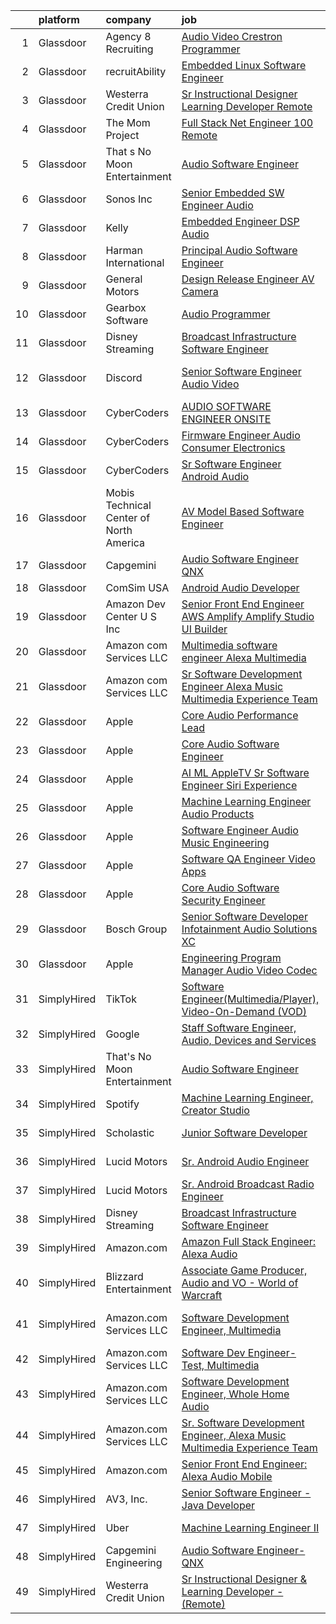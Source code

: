 

|    | platform    | company                                 | job                                                                                                                                                                                                                                                                                                                                                                                                                                                                                                                                                                                                                                                                                                                                                                                                                                                                                                                                                                                                                                                                                                                                                                                                                                                                                                                                                                                                                                                                                                                                                                                                | update_time   | location                  |
|---:|:------------|:----------------------------------------|:---------------------------------------------------------------------------------------------------------------------------------------------------------------------------------------------------------------------------------------------------------------------------------------------------------------------------------------------------------------------------------------------------------------------------------------------------------------------------------------------------------------------------------------------------------------------------------------------------------------------------------------------------------------------------------------------------------------------------------------------------------------------------------------------------------------------------------------------------------------------------------------------------------------------------------------------------------------------------------------------------------------------------------------------------------------------------------------------------------------------------------------------------------------------------------------------------------------------------------------------------------------------------------------------------------------------------------------------------------------------------------------------------------------------------------------------------------------------------------------------------------------------------------------------------------------------------------------------------|:--------------|:--------------------------|
|  1 | Glassdoor   | Agency 8 Recruiting                     | [Audio Video Crestron Programmer](https://www.glassdoor.com/partner/jobListing.htm?pos=106&ao=1110586&s=58&guid=00000181518586839d41744729169c88&src=GD_JOB_AD&t=SR&vt=w&ea=1&cs=1_fcbab0fb&cb=1654930114521&jobListingId=1007921228941&cpc=F17331D9BECC482A&jrtk=3-0-1g58ob1ln3c4k001-1g58ob1m436hh000-a681b235fdf933ba--6NYlbfkN0Azr0VUutVr2IWr6iCETK277WpP9hKvhOynQhygsnzPgSmsoLBjPBVS1gjiZIukOwlyy8oB__nf0W_JGv4couAlYIaKBsOTiHX4D4v5eR3gQZdA-MXX5MnMhb1YdDcTd9phv81hjS8CSZpDpY1xMuFedJLiFqALI_RbJvll7NOyIVNtCjv3ifetthQZ3h7aOmk0r0fM0aQGG1FOunK8ODO3bHOUtHBbBieEEfgyQQQjC3M94bznY5prVhOLuBt3SKa4mUzPfe2gXCik1z3xVVO-DJD9nbsHLIDqlQndTW2XGOG_toOMbn21rv5UvSu0Ygt_yL1LesNT9H291SVkXUA7szDSUZyRv-L8-ydPlyDTo7oopoKqY4DHPmiJ1MPr1DRBsaC9Ft4Bgf0pKaMF6IBDb-gxFeEUZSIhlESIhxKfch_x6W84ckdnOz--ItoXMSOD5u0EJoVrv3OtYR8be3siaXsUnSkZJM0VuFy2WA2krh-x5vWYi5Uk1iBpCQ-TXB_Nfp9kKl4crwC59kJdjAqs)                                                                                                                                                                                                                                                                                                                                                                                                                                                                                                                                                                                                                                                                                                         | 4d            | Houston, TX               |
|  2 | Glassdoor   | recruitAbility                          | [Embedded Linux Software Engineer](https://www.glassdoor.com/partner/jobListing.htm?pos=109&ao=1110586&s=58&guid=00000181518586839d41744729169c88&src=GD_JOB_AD&t=SR&vt=w&ea=1&cs=1_5b4065b2&cb=1654930114521&jobListingId=1007932521142&cpc=75B6770C194DCF89&jrtk=3-0-1g58ob1ln3c4k001-1g58ob1m436hh000-9f33537f384557c2--6NYlbfkN0CGG9KWCDlpnNsyBDyIiP_Q0811kl3MMa1wmNp0I1WtkTaTZU1gJWaiKEGe9oYuZ3CCrpgVt9GOR3V3aKM4NWyZIlCmPD7UFoP2q7UVH8UZMhPsiBH7zDCK_xTo_Tn06-bdYRVpbUxl2NHwMxGnFT24drfKMzK3DTtzaowKY38epSCsFZJlEHI_ww2dGAJqJ7Br6Zy9BxzJgxN-5LkoIhu_UFWE7S4PtnCZGGwLM0DZJvXXpjS0GONdSegkz5DGYDSp5EvcPqayg-AQM-ZPEeNOkmG1TPQKiLM6RgWiijKGqREZSMZC9M5cFb_ZXjGYkc_YP9gRfJMNxer4eAD3QPf3KiZs6pvSWe0IYBhWwhvuVHa-JJox5RuKBHnok2ESdVl0-a0Z8LnjtWWvbfopkfcto4GZaJlkq7Sece_HDvWv5AZYkytAwuXD9Kr8ysa71sfguNhiMB7ZsE5kgcsvUzHQLu88mQ5RMwMIGHZO2IeqwEpnrxoxuUurClRXNlwhBW2WeWSPfTvAYtKHpAwc2pEe)                                                                                                                                                                                                                                                                                                                                                                                                                                                                                                                                                                                                                                                                                                        | 24h           | Anaheim, CA               |
|  3 | Glassdoor   | Westerra Credit Union                   | [Sr Instructional Designer   Learning Developer    Remote ](https://www.glassdoor.com/partner/jobListing.htm?pos=124&ao=1136043&s=58&guid=00000181518586839d41744729169c88&src=GD_JOB_AD&t=SR&vt=w&ea=1&cs=1_3d4809b9&cb=1654930114524&jobListingId=1007924870977&jrtk=3-0-1g58ob1ln3c4k001-1g58ob1m436hh000-cf1000d9824a0b22-)                                                                                                                                                                                                                                                                                                                                                                                                                                                                                                                                                                                                                                                                                                                                                                                                                                                                                                                                                                                                                                                                                                                                                                                                                                                                    | 3d            | Denver, CO                |
|  4 | Glassdoor   | The Mom Project                         | [Full Stack  Net Engineer  100  Remote ](https://www.glassdoor.com/partner/jobListing.htm?pos=105&ao=1110586&s=58&guid=00000181518586839d41744729169c88&src=GD_JOB_AD&t=SR&vt=w&cs=1_3c58f420&cb=1654930114520&jobListingId=1007924076210&cpc=82B3195DA92CAF92&jrtk=3-0-1g58ob1ln3c4k001-1g58ob1m436hh000-1660b37ca8906a12--6NYlbfkN0BDp_epf89aHDQhKpPegNJQ_ldQpEFZQsM9OcONMGxWx6pU56EKHF58QjVdAUvn2gWzb7WT_VdhIpU3vCKX2nbQZJri0kngOaZN6kEHFbzAtsrmlV5_RqyXcgozPVoY3aVh1Vt_ve_zcEpwOhO4PbMOICXNkXMuIAfPDMY24C2FZVqaTn2pf8pZ533zkhsNRrwbtjPSh5ol2184q-qLpAWWKCI4mnhmu4iqqI2s0qieQOcju06lWKYoXT2gn_Zv6fK1CMP8UhDkOYBmSRcPkm-BtaUVOSZHE_zn636NBo8yOtsLm9Upc-6T-WmC9km4wdzfgZCQL9gjjBekCBLsKczbjHfF5y8HcGFA5GWex-IdHBHT1Ts6cKchBl3IiN-LwgTeGfwXUCqmhcKH-FJlbEOtCwMnj40-mbndbaGFUyKGcDsof0kxHolSe69jiu8tUzn5fW6_oJQhHG64WEnqcxWcKHEFt92tmdr0p0HYknpJukiQr7FGH8v1aLqasHHI32i8Zm0CmCebpVCYo2FCEkXFuLxHXg5ZJ7QzFwr1j96jUEAHNfBv441ABS5a-QmO0g4PQB8TDtSu4Q%3D%3D)                                                                                                                                                                                                                                                                                                                                                                                                                                                                                                                                                                                                                                           | 3d            | Remote                    |
|  5 | Glassdoor   | That s No Moon Entertainment            | [Audio Software Engineer](https://www.glassdoor.com/partner/jobListing.htm?pos=113&ao=1136043&s=58&guid=00000181518586839d41744729169c88&src=GD_JOB_AD&t=SR&vt=w&ea=1&cs=1_c585efba&cb=1654930114521&jobListingId=1007924132531&jrtk=3-0-1g58ob1ln3c4k001-1g58ob1m436hh000-5e5b06788edeaf21-)                                                                                                                                                                                                                                                                                                                                                                                                                                                                                                                                                                                                                                                                                                                                                                                                                                                                                                                                                                                                                                                                                                                                                                                                                                                                                                      | 3d            | Los Angeles, CA           |
|  6 | Glassdoor   | Sonos  Inc                              | [Senior Embedded SW Engineer   Audio](https://www.glassdoor.com/partner/jobListing.htm?pos=123&ao=1136043&s=58&guid=00000181518586839d41744729169c88&src=GD_JOB_AD&t=SR&vt=w&cs=1_305b4b40&cb=1654930114523&jobListingId=1007910425784&jrtk=3-0-1g58ob1ln3c4k001-1g58ob1m436hh000-8b6a871da330d9e3-)                                                                                                                                                                                                                                                                                                                                                                                                                                                                                                                                                                                                                                                                                                                                                                                                                                                                                                                                                                                                                                                                                                                                                                                                                                                                                               | 9d            | Boston, MA                |
|  7 | Glassdoor   | Kelly                                   | [Embedded Engineer   DSP  Audio](https://www.glassdoor.com/partner/jobListing.htm?pos=102&ao=1110586&s=58&guid=00000181518586839d41744729169c88&src=GD_JOB_AD&t=SR&vt=w&cs=1_b564f4b5&cb=1654930114520&jobListingId=1007930091929&cpc=BA15C3E50D27FFE8&jrtk=3-0-1g58ob1ln3c4k001-1g58ob1m436hh000-a2eaf00e4dc2956f--6NYlbfkN0D6qFSVCaa8tXn-rJ3OcXif2lPyFmwsE2iZBGE4YLg1gz3DzxANTQL2R188vJaRnacOe5a5rCPq10d96sUD7PYzWLP0exOLm_T60D6DslbY69eM0EZ5H8zy_hOxgSMb4_F-pgPdb4zi3GStCcev8678-FLEu8Cwe7YEfJJbNLc7NxRgFg_xxGQv8ZLpDST-GvXxOg9ki_W1rtG1PreguoEH-FL6Jr89OkykrLHZl0509HAskk0uJSrjz-L8bP8ODUKtt7jLOyK7y9g91cRGKwW-hjFHhA3By0gQH74DfnmGkodb4yLWdgDjM49YzKuDTogy-Jckfo8UA_Pury6gVxS9RF804EekAHWPz34vctptQd7aCUvBsAwafYsJqyYIzgFnbd2N0VGVUYP47jWlK7unLF-0FLU-HbH1wbbt0sGtIBBLOV7MJvmoH01-14S7W4GBkoj403nBmo97PAPzfKrqU1fLXP4fKg0qIHqqLXFdN8qjiM8Ja2e3peH3oIFHLA2uZ_MvMMqTrSt7-Ju46eW_otbfydgh4hvXUGfVaNzuFdY9CMhkzQdUQZLP1hSh4BBqqMVJUKVPRQwRUUC7M45JStqiAM19L7L8Z57YQgirAKdSv6Q2qcJFBz2YmyH54HAyysymONazK0W7oF9xd1-DAF3F7Bvnh9r4XiBkq1hQAXAc3ALVUM8hoPmbpUJIFh-OLe4a5uqJfgq7vg60BFLWNR4O9O3laLEo6k9aJcJ6D7LPuZOZX_AZe2uH0f4cW9cppeIyUnyrGYi_hDJ2T4NwmsomRe0XZMar2AcCDBWSjQfoxXfxzBIiiPqa_2-Ri8XfkpR5nRKgHKOu8PytE68otTlbVeIDWsuwFLXm8Kg7ONUQs4v_VuEmSmx00PWkzlZkDRyCHMpv9pDEo5oipgh0lbcHGNa2CuT5O2Zr0lU5ud-5ar2JCCSzqm5uO4-Ie2g3XL79tP_3jf6AQ6mQqEno0POVtwBl_CHwpfaIEz4JCyptAbg5dK7pkg4DhQrS7o8h42GrEvNwJknty8s6b0dvVhwVQPEWCDSsuvCveerNd_j8xPE_MEF5UGjLoo-1d0o_sGYA16muFMu0BfxzGkAc0ROg4Me2l4no7HtP4XIMhqXygJ9RbFSqQ8ZCwmQTDmFPODgpKFu6yjff3djS303uXVwBzqdaBtm1GrcuVuOrPpFkIXs2v-sxTiIflzEMNeI%3D) | 1d            | Tempe, AZ                 |
|  8 | Glassdoor   | Harman International                    | [Principal Audio Software Engineer](https://www.glassdoor.com/partner/jobListing.htm?pos=128&ao=1136043&s=58&guid=00000181518586839d41744729169c88&src=GD_JOB_AD&t=SR&vt=w&cs=1_e8199b19&cb=1654930114524&jobListingId=1007921567057&jrtk=3-0-1g58ob1ln3c4k001-1g58ob1m436hh000-3cbf1b99a149f24e-)                                                                                                                                                                                                                                                                                                                                                                                                                                                                                                                                                                                                                                                                                                                                                                                                                                                                                                                                                                                                                                                                                                                                                                                                                                                                                                 | 4d            | Northridge, CA            |
|  9 | Glassdoor   | General Motors                          | [Design Release Engineer   AV Camera](https://www.glassdoor.com/partner/jobListing.htm?pos=129&ao=1136043&s=58&guid=00000181518586839d41744729169c88&src=GD_JOB_AD&t=SR&vt=w&cs=1_a1c10c31&cb=1654930114524&jobListingId=1007917643618&jrtk=3-0-1g58ob1ln3c4k001-1g58ob1m436hh000-4f29e8e7af0ed482-)                                                                                                                                                                                                                                                                                                                                                                                                                                                                                                                                                                                                                                                                                                                                                                                                                                                                                                                                                                                                                                                                                                                                                                                                                                                                                               | 6d            | Warren, MI                |
| 10 | Glassdoor   | Gearbox Software                        | [Audio Programmer](https://www.glassdoor.com/partner/jobListing.htm?pos=117&ao=1136043&s=58&guid=00000181518586839d41744729169c88&src=GD_JOB_AD&t=SR&vt=w&ea=1&cs=1_ef445a36&cb=1654930114522&jobListingId=1007917237068&jrtk=3-0-1g58ob1ln3c4k001-1g58ob1m436hh000-ec90cdae87d77b92-)                                                                                                                                                                                                                                                                                                                                                                                                                                                                                                                                                                                                                                                                                                                                                                                                                                                                                                                                                                                                                                                                                                                                                                                                                                                                                                             | 7d            | Frisco, TX                |
| 11 | Glassdoor   | Disney Streaming                        | [Broadcast Infrastructure Software Engineer](https://www.glassdoor.com/partner/jobListing.htm?pos=101&ao=1110586&s=58&guid=00000181518586839d41744729169c88&src=GD_JOB_AD&t=SR&vt=w&cs=1_1d9177a1&cb=1654930114519&jobListingId=1007919231319&cpc=F793441F64F6F721&jrtk=3-0-1g58ob1ln3c4k001-1g58ob1m436hh000-702d6ead46166905--6NYlbfkN0DAFTyt7pbDCC2JPO79CSdi1dIb81yjczP5qsKcZIxgiYm3-7g-689UM0rgypL64cq-D3h0ZgjIJWeVa7RIec9SlwKHK90-2wNUXU1ofQJXsMjNp-0-jv65-FnuZvkjJrvxMeiOkFMLc03JnxZcLpMIoHuryQwUVPcYoc9mbY2SXDlJaLeBy75mXq2x3VrCC6QGx0MI7EB6DILozXv6jxqfcNuD-ZDGfInoKqqmzJbqHn7mKVgmgCrC40j040vlEZi1QLzFTC0fSK5qLcFm4Dcdsl5kMykiEk8x53wvZUgOk4cYXWMzKzmAeEHyrgbiQLzFShWwU5UJmwwQfQLg77YEhkEybxXKLwPO2uXeKVt18Hpy5vpA5HzpyPkKsCdDzXei9vGeKpB1LfbLfI8iRfWXJQm3xNPYMrQWBrQ3ZLUsRrpyOuRk4z4f5pwEwCnXXFU%3D)                                                                                                                                                                                                                                                                                                                                                                                                                                                                                                                                                                                                                                                                                                                                                                                     | 5d            | Chestnut Ridge, NY        |
| 12 | Glassdoor   | Discord                                 | [Senior Software Engineer   Audio Video](https://www.glassdoor.com/partner/jobListing.htm?pos=126&ao=1136043&s=58&guid=00000181518586839d41744729169c88&src=GD_JOB_AD&t=SR&vt=w&cs=1_45c4f416&cb=1654930114524&jobListingId=1007916303433&jrtk=3-0-1g58ob1ln3c4k001-1g58ob1m436hh000-d7e31c666e13a6a3-)                                                                                                                                                                                                                                                                                                                                                                                                                                                                                                                                                                                                                                                                                                                                                                                                                                                                                                                                                                                                                                                                                                                                                                                                                                                                                            | 7d            | San Francisco, CA         |
| 13 | Glassdoor   | CyberCoders                             | [AUDIO SOFTWARE ENGINEER   ONSITE](https://www.glassdoor.com/partner/jobListing.htm?pos=110&ao=1110586&s=58&guid=00000181518586839d41744729169c88&src=GD_JOB_AD&t=SR&vt=w&ea=1&cs=1_cb59f5d7&cb=1654930114521&jobListingId=1007930101412&cpc=FB7E4A1762AE5BEC&jrtk=3-0-1g58ob1ln3c4k001-1g58ob1m436hh000-652dca5b53062914--6NYlbfkN0CpFJQzrgRR8WqXWK1qKKEqALWJw739KlKqr2H-MSI4eoBlI4EFrmor2FYZMP3muM2-GSw9e_6HlP7NYVFzi_UdzYTFibqiCYLz4Swax4YCbzAPIuEg1SwzWdFH5YoWfSYu1v7M7EgdOCsz_6ZMYmLh_aSIJaSmQ1eZlhd2P5_s3kfXOARq_OI0Pe5ufgIf7Lg5Ypmp5bFPa7zh9yP1d2YC65K94YVSraS5nQe_VU-enbx_urHsrZoa6rSEpKHyBvo6yMhLpMDzVkHQ7aEi1k55B0YWCOO2eSWlT1h8ZzuLUTjpnxqp1H7IpN72ZaqpU92IsvePgLY9h4mMdn8nRxVkwclWXy1nacJS6YiMZc8kXbLC9PECv3Yqr0v9mlJZnW_BtwhADGyWvbVx8PGIA-f2JKbCtJeDAnPvH2-sotQZlmgg5JfCb9QoY4-Ha0LZVJi0QBEiSYtw7ej3V-j4cv3hlKX_q1H7XRuyjJPDRrwmq9dJ_uKh1ZcNqXJjVU3zeL4jnjv3aKRVVVjeqQmS_DAhWmRI6yjeK1MIpK28LWU4g1ewSwoSQtZ2K75kLb91VrckBy-wtTc9uIIOOWIY949C_ECuP_aknJlGK8zmqUxLxpTZNy3Rep8as0iR9AadsHUaSeG53Xa3qH_sHr9xWGB2MsVyDeMRjAz9NCvn22qUQqxA0_MAxBu_hnQG1F63g89IswfySz2iEFngO-jqz8ah4m2rqfJKjKLzY4dKWkBC0CfgdRWyBCSO-h_9gsXxCv_BoCh6e7FS7_DqpSsh10xoFhq7rJqqivVRIwph32nkNNbpweM4eAnIJ1Mcbq41brjoIqZQEEoy-ryiz0G0W0b3QYTP_bXaTW9mMBqA-9X4oObwoZdL4VOw8NMIwPE6-4g43JQ_x7IZBMlTgkfp511Y_GT65Kacz4IeD_Y0MbOp9peoZAO5fl-hXt5s9SYhX_CdLNW8ns-325WC_iKkNlrtxAw3JPk3HVgu9dA3KAdJtQ%3D%3D)                                                                                                                                                                                                            | 1d            | San Jose, CA              |
| 14 | Glassdoor   | CyberCoders                             | [Firmware Engineer  Audio   Consumer Electronics ](https://www.glassdoor.com/partner/jobListing.htm?pos=111&ao=1110586&s=58&guid=00000181518586839d41744729169c88&src=GD_JOB_AD&t=SR&vt=w&ea=1&cs=1_ed58a5ab&cb=1654930114521&jobListingId=1007924033973&cpc=FAE5E775D180B2FB&jrtk=3-0-1g58ob1ln3c4k001-1g58ob1m436hh000-25967815f414b656--6NYlbfkN0CpFJQzrgRR8WqXWK1qKKEqALWJw739KlKqr2H-MSI4eoBlI4EFrmor2FYZMP3muM1cYvA9Aw0oglmt6DuCGuPyp62DMpbeEjHwd-HqPYS6i5BgqfDjaiEwu4t5PX-pifU1X02VNBzXckhGGrvdwzbYMul5igeli5hr1z7qrCp-vWN9IhoTCteErhUIomlTu90ROMIFYKPY0nTNCtOTVhW0WdFvYz1oKr7xVbJm6jTg7tmF8NOmZafR3Kc1cCjtZJB5QdzzEBo4FRwqY5zt_ATix_7kFLCCrBlhGPHMLERviUtrYbvSL2znKTP6h3a6tMhXoNOzLXYUyKyUjfEmaLGPyRxi6ixz_oTCrD30dqMGiwgNMmZygrWOKiJwEKU0GR-8dVBpTC_TsGqf2FICvK42x2jWtI8--BhuX6eQ-gEML3Pg_sus-e0bzxCQe68Gf2riFINgm3S7W2aRbWm17wiLkWHrsFBgQU2TRTD4pq9XTb581EHJccDf-Liu79BkEC-0qijiqBn-S1h8A40TwF8dUeawnrTsx4phCJ4G7pRNFFFU4H_xu-TkNWFzeZwz8CrfgKJ54SO90AvpWJAueX1Rb5jZbsUrD97hTpFxKUxIbN_GkxHjuoezbJkmkx0oE8Eo2t4gFuEYY-N4P01H6lruLUpwezzaGkUftBZ5iAnUVVsgeq-zsKD-xWp_DbSAfYYDxxM9PuLsSdYEXxj6I9XTXtuEpEqa7dPSk5vyovYYMt0EJcsqb9e8mTC5pB3mR_9Qkk3QbK3zCDn-PyQuTaLzIwEMhpLesQdY0km8uXrTdJfePVDvFzcnvY-0k3dVVMvtrUyYa5srWXI1BGQ4Wi8BO28Cu3crmDl00Qq8L17hx1WEsNaOj8dwe13LAs_Wvxh682Cx_T-39z4nCmCqSART8BLWClIj-uFvPAxw3UYApmAMhNu_8LMO4OcyaaW3aWdkfXbhLz0bVVn540iWa609PD2adBDIBg6J-7rMMUUWCA%3D%3D)                                                                                                                                                                                            | 3d            | San Diego, CA             |
| 15 | Glassdoor   | CyberCoders                             | [Sr  Software Engineer   Android Audio](https://www.glassdoor.com/partner/jobListing.htm?pos=112&ao=1110586&s=58&guid=00000181518586839d41744729169c88&src=GD_JOB_AD&t=SR&vt=w&ea=1&cs=1_58e93111&cb=1654930114521&jobListingId=1007921373876&cpc=F41FEAB56D215062&jrtk=3-0-1g58ob1ln3c4k001-1g58ob1m436hh000-79082b205487cd3a--6NYlbfkN0CpFJQzrgRR8WqXWK1qKKEqALWJw739KlKqr2H-MSI4eoBlI4EFrmor2FYZMP3muM2VgUn4O0eHQcUfk3pfHIpl0HTrGbwiMVWDkRQvrTdfPl7UBE1ucUQOkP9dyQVXLJHnQs3GiwEZ0vqhgFxzOPEHAcVgLFbjSz2-Q-7fX1sLjSDj2hsr9gp2SYPl3DA-jRbIEBv_WLGEh8PAdwW59077AnlSbhN70taXar4snEFOhbf4-SxUnE-O9kUEq4MA2loU5_HkvJaJLJVmyqZq9dvHhmhUNo8TJDfiZVlNq10V1IQuCeO1mqecEoZEOdh65Powhmm5kq7JR3CkZss383Z4-chR3gjdNTFu5x7hrNweUIO_Q8xhhq7_Rhu0HQxESr441O5Yy8m6MikUvAWvsddZM9_KiBsmheLXjTfRDfk9DICqBq_y5_1I9EMdCf-EDi2qys8n2j2P2X5UW_eWyUm17BJSkYldsLROzOV3VgBnuTHzMNwv7qXIbGK9l2l9Ds39-3G-Q_16LN7KwUij6sEuygxNhRKwRHCzpX_mUwu0ls03BFHqbgmSu5X_Jg5rzFhO423ga5G0stGbQMSpkxfsqlo2oO_RnqUE54u-Li60LuNDe6P53vthvYH_voYussK4KxVWuUwCZp2Ma6OlHzLzyWBzgi2aiZ_KXeJYkf5pqd0ViL1ofwynzfSp6DGs6kKakkXY996u5CHxuEHWVaCKWe6mcqoVmZJHiAPqFfDi0pjxm5enJkhr4MH0lDPOyYgVCPj6P7rZAABeUyFkXAOsqHK53XmBSFvN7-7cit7iSK_ONVn506Pzxikv-03wx7XMfMvgIqJi5IOSPQUW3htkVm0batpzLiAtDn5YbdzK-6ihYdpu61zGySvqROj5EPvs7LcY5_tLG48yahNZtaLdu3BYlUua6OxjGhR8BboE3ryIEcAfhdOVkwwz8c0woP7cmexjKKD03rSBPRfOEkG85k57zrrloF4%3D)                                                                                                                                                                                                                     | 4d            | Encinitas, CA             |
| 16 | Glassdoor   | Mobis Technical Center of North America | [AV Model Based Software Engineer](https://www.glassdoor.com/partner/jobListing.htm?pos=120&ao=1136043&s=58&guid=00000181518586839d41744729169c88&src=GD_JOB_AD&t=SR&vt=w&cs=1_0f6fc46d&cb=1654930114522&jobListingId=1007917030181&jrtk=3-0-1g58ob1ln3c4k001-1g58ob1m436hh000-f3bdb80160f6c5df-)                                                                                                                                                                                                                                                                                                                                                                                                                                                                                                                                                                                                                                                                                                                                                                                                                                                                                                                                                                                                                                                                                                                                                                                                                                                                                                  | 7d            | Plymouth, MI              |
| 17 | Glassdoor   | Capgemini                               | [Audio Software Engineer  QNX ](https://www.glassdoor.com/partner/jobListing.htm?pos=122&ao=1136043&s=58&guid=00000181518586839d41744729169c88&src=GD_JOB_AD&t=SR&vt=w&cs=1_d31e5b22&cb=1654930114523&jobListingId=1007910249354&jrtk=3-0-1g58ob1ln3c4k001-1g58ob1m436hh000-5c1117a12605e229-)                                                                                                                                                                                                                                                                                                                                                                                                                                                                                                                                                                                                                                                                                                                                                                                                                                                                                                                                                                                                                                                                                                                                                                                                                                                                                                     | 9d            | Detroit, MI               |
| 18 | Glassdoor   | ComSim  USA                             | [Android Audio Developer](https://www.glassdoor.com/partner/jobListing.htm?pos=115&ao=1136043&s=58&guid=00000181518586839d41744729169c88&src=GD_JOB_AD&t=SR&vt=w&ea=1&cs=1_28787f4f&cb=1654930114522&jobListingId=1007928790921&jrtk=3-0-1g58ob1ln3c4k001-1g58ob1m436hh000-a1b0eaefc429f17b-)                                                                                                                                                                                                                                                                                                                                                                                                                                                                                                                                                                                                                                                                                                                                                                                                                                                                                                                                                                                                                                                                                                                                                                                                                                                                                                      | 1d            | Novi, MI                  |
| 19 | Glassdoor   | Amazon Dev Center U S   Inc             | [Senior Front End Engineer   AWS Amplify  Amplify Studio UI Builder](https://www.glassdoor.com/partner/jobListing.htm?pos=118&ao=1136043&s=58&guid=00000181518586839d41744729169c88&src=GD_JOB_AD&t=SR&vt=w&cs=1_e6bceb79&cb=1654930114522&jobListingId=1007916734066&jrtk=3-0-1g58ob1ln3c4k001-1g58ob1m436hh000-b30ef6ec1d97ab0d-)                                                                                                                                                                                                                                                                                                                                                                                                                                                                                                                                                                                                                                                                                                                                                                                                                                                                                                                                                                                                                                                                                                                                                                                                                                                                | 7d            | Remote                    |
| 20 | Glassdoor   | Amazon com Services LLC                 | [Multimedia software engineer  Alexa Multimedia](https://www.glassdoor.com/partner/jobListing.htm?pos=125&ao=1136043&s=58&guid=00000181518586839d41744729169c88&src=GD_JOB_AD&t=SR&vt=w&cs=1_6d3cff33&cb=1654930114524&jobListingId=1007922682776&jrtk=3-0-1g58ob1ln3c4k001-1g58ob1m436hh000-e6532c16441f1c9d-)                                                                                                                                                                                                                                                                                                                                                                                                                                                                                                                                                                                                                                                                                                                                                                                                                                                                                                                                                                                                                                                                                                                                                                                                                                                                                    | 3d            | Illinois                  |
| 21 | Glassdoor   | Amazon com Services LLC                 | [Sr  Software Development Engineer  Alexa Music Multimedia Experience Team](https://www.glassdoor.com/partner/jobListing.htm?pos=121&ao=1136043&s=58&guid=00000181518586839d41744729169c88&src=GD_JOB_AD&t=SR&vt=w&cs=1_9b7a1c33&cb=1654930114523&jobListingId=1007929764545&jrtk=3-0-1g58ob1ln3c4k001-1g58ob1m436hh000-dea1cfb729d0aacd-)                                                                                                                                                                                                                                                                                                                                                                                                                                                                                                                                                                                                                                                                                                                                                                                                                                                                                                                                                                                                                                                                                                                                                                                                                                                         | 1d            | Sunnyvale, CA             |
| 22 | Glassdoor   | Apple                                   | [Core Audio Performance Lead](https://www.glassdoor.com/partner/jobListing.htm?pos=127&ao=1136043&s=58&guid=00000181518586839d41744729169c88&src=GD_JOB_AD&t=SR&vt=w&cs=1_b34cd770&cb=1654930114524&jobListingId=1007917365775&jrtk=3-0-1g58ob1ln3c4k001-1g58ob1m436hh000-89b318464a2d8823-)                                                                                                                                                                                                                                                                                                                                                                                                                                                                                                                                                                                                                                                                                                                                                                                                                                                                                                                                                                                                                                                                                                                                                                                                                                                                                                       | 7d            | Cupertino, CA             |
| 23 | Glassdoor   | Apple                                   | [Core Audio Software Engineer](https://www.glassdoor.com/partner/jobListing.htm?pos=103&ao=1110586&s=58&guid=00000181518586839d41744729169c88&src=GD_JOB_AD&t=SR&vt=w&cs=1_cf45a971&cb=1654930114520&jobListingId=1007917015326&cpc=F41FEAB56D215062&jrtk=3-0-1g58ob1ln3c4k001-1g58ob1m436hh000-b6e28081dab4b80e--6NYlbfkN0BvKrLyj5gPmtZO9T8euul8TCxuuKNOtzRJOomxnwSEodTz2Bc-sPZlC5mDe-NOaJjo2lqg1vkfF7fNLrN_XFYeDqBuPsF6xKNHRfkbgw4jpl6aDrHW-r4LeYdRCyWzb_0rfDx_DOk-4kZLvZUBNtrYK4OXvAUvfqfyv10WXpWnqUI6HtHwTKvOoNRn4KlD6He1QAoSXcJlK5fRX9oY1V6RFU3X1gc_00hxRm01gO_FNNk-oxW-1jCcd-A740boIyBMmD9RQX64vuXjnO16HTXoFKoCRLlU4IVN8awJ4VZByDrVqlIaS7FiHqAiC3awoEuNmiv5PMXmFME2RYX0o131njt_ribQqKIVrQ1rFyoj4Shc5_zaVQ-aNdHr6K4kstJWHp3HJRZu6rOaoeBshOoFUxwSeUHsXsEDMtviYYSJgJLoUzClXUgmUg0zEkNhC45r2NoQDDu0zo-VcRy5C5IRD7Vi4KlIvWspnu5HzQdDOynrue7LsN5XjgeklLOdumx7mpHAqeNi13V6-IfG7DKtDDBr6qv2bXdoQdqIXe9Q7l8OFfX93VUmse6YQuCcp54p9qq4HK1MzVyinBTdciaw8nfJMGCK_uVcbUYfWfbjZYbvsyrDfM_UScZ8pru3gyoV-Ol7bYf7bEy_d6ZI9alOzeXOM1mO7bz7hqaPTavZQIStf8gPAPFgCJAUoLL7gJwkvxLovlWAeMYAWkFJRcGCCV91h10Y9_UTuRzTvWX_YGNAo-X_3Iny975EtSGMtl9m8UVZyorqgLz0lLO1LBdaCdC2EfehDkx3n6Lj2KSNf4KnIQYic7egbiqzGzj8IT3WkGq1Q9shxyiE7OBvfcTu8eOfXwQ-DIlLtCL7MMsWogMaWPDk0ZgAbRptLfqxdFX3MYEM1JYwulv2uTcDkxkyMPrQpkGLvcDyIfBDJs7-7-UosNzPE5lyGNfltbye_O8nm9bcv4-V0g%3D%3D)                                                                                                                                                                                                                                                     | 7d            | San Diego, CA             |
| 24 | Glassdoor   | Apple                                   | [AI ML   AppleTV Sr  Software Engineer  Siri Experience](https://www.glassdoor.com/partner/jobListing.htm?pos=130&ao=1136043&s=58&guid=00000181518586839d41744729169c88&src=GD_JOB_AD&t=SR&vt=w&cs=1_a5f2690b&cb=1654930114524&jobListingId=1007916987230&jrtk=3-0-1g58ob1ln3c4k001-1g58ob1m436hh000-ed397834229dc80b-)                                                                                                                                                                                                                                                                                                                                                                                                                                                                                                                                                                                                                                                                                                                                                                                                                                                                                                                                                                                                                                                                                                                                                                                                                                                                            | 7d            | Cupertino, CA             |
| 25 | Glassdoor   | Apple                                   | [Machine Learning Engineer  Audio Products](https://www.glassdoor.com/partner/jobListing.htm?pos=107&ao=1110586&s=58&guid=00000181518586839d41744729169c88&src=GD_JOB_AD&t=SR&vt=w&cs=1_72065133&cb=1654930114520&jobListingId=1007917014271&cpc=B076152010A3B66C&jrtk=3-0-1g58ob1ln3c4k001-1g58ob1m436hh000-0b633d1844709330--6NYlbfkN0BvKrLyj5gPmtZO9T8euul8TCxuuKNOtzRJOomxnwSEodTz2Bc-sPZl8WPllYOnI2gKGmARVlNo3s7qjPQsciv87uYsbLnreeFznXHM8LVQQZI3XQcWqgxOqgq4H7y4hNvvXy67yNH5-GYLr2SaEgMmpjUOfRbSiVibATP1Cib_1sI3G6jbZZ8ZBoDthm73cs-UjFs5h4HXs80zr8g8zF5Ou0mbONdE0m_j0c_qPNjBQnUaF4ljUxYwBkiZ4aI0cJS9YtAgoxKayTnhI3kr45yLzsK7d36-RdC-vcSjEbjSBT9ac-yyQYPwX-2cWZwcU03lr4mWClpy7IYZVQUwXWIPJDyO10fMoeXxrZcZKacemwGOoNSjU3EttbtFeDsWhwvzfsdoA_iGKRJMcuAAXygOWAl54i0dn2haTIDIfwMDVyZuMOveGBxxAiSTYgu_76_TgEX5Zr7-eQLljWHS7SlYXezNX3LGC7lxkPSAz6NBrdvSJ3I0QPJ2yb3ldgPws-_F62EXfK0RNJojGr61K0GrP16SiOIZaC0f1zQR6YRN40DsVSA6P-JvMYouTsUnIAh-Ft8B9xG7dO_5jdHV30Czp-SYahKOCp92gFY5m36tQ24mTpPHBGTdUz1MdKRDclKik23eWzYRx3wbmMgApqrruVajlklA90I9lrnOeh7KcMTghvLMgLqVd8xvKWl50eFb3epaTuCK-7O09fmqBriYbLTBrBSG1mMSJqx8sJjyhIU28k4w5nJntmhuF3MhwObDrw2fOrDYOG0rPbY3rfFmpFiGXkATOMJ8_veXzFXLgFhIvoqvYHGyQZB8yYYPLLaVomI7BN6S1GAQE7haTVbF5fcZBATA30HYaj2OI7lsQ99zgNQh199tl2khZTPrtrTK4ZZlEf65tNEwQxxim0ON3GlU-G9v0TmJhVJZeGf4qpilEUSMrh2uj1QOsu5KGcTy5WyTbo5jQGETu6-S7LHadkGzlpHX_FqTNp9RvUZ9ZA%3D%3D)                                                                                                                                                                                                        | 7d            | San Diego, CA             |
| 26 | Glassdoor   | Apple                                   | [Software Engineer   Audio Music Engineering](https://www.glassdoor.com/partner/jobListing.htm?pos=108&ao=1110586&s=58&guid=00000181518586839d41744729169c88&src=GD_JOB_AD&t=SR&vt=w&cs=1_3fd06cfd&cb=1654930114520&jobListingId=1007917012132&cpc=2CAED5C921A5F994&jrtk=3-0-1g58ob1ln3c4k001-1g58ob1m436hh000-66a5959cc2c319e5--6NYlbfkN0BvKrLyj5gPmtZO9T8euul8TCxuuKNOtzRJOomxnwSEodTz2Bc-sPZl29JElYHfcoRu0fPF_ZzN6NyR22neeYnn6ROWfkt7xIv5UOF9Dlx-tNKzyxO7Cfyp1KdRHChC4x2JswU1D4zGptHA691jdfAjLj_aHuFkwGpgCp8PiJ0fgjUyzjFSjPvW_ARtcjhxnxTBWflKRv0rhM_qHqp5kuNXcoIBvtE7gqlkUoNO7RDsFsetgrb8AdGTCT0atVvt8TJuEoEibiPxvd7-in-5n-6uAeAd9sdU9ELjMKNe0IY_k3Uk7qhKavwIVr48OqZo5HICi6Rd1eNOEdWIgGMTslRIu03X6QB6lbdKg8wWl_qXBrFiry6PeYPuHElPgG-oHP5MBRSbGDEd7lZBNLPewglnFGTlMTWvowX_lNpcl9o7uLCZn_yh9xY9C9XEwBXlOJ62TzL1hd6Jyk4K4TanntrsSKEnRzSi2Py8qrRDGkJOt-6hK5MdP66LPoYlo8Mc4M_slvsPqtr0rh9Qj_GQDvuYDyhPYaEsP77T6htAqZDQZnIan2nVuJUy-ivbBk9Xe6kOX5KymzZBMOYnSG2zIQAzmRV5kj-34c4a4cmdYR1KKdxBV0RvxvoXrMfor3bpgfv2Bce_jUhJa9Mp19KwIr_3A8BIChXVZWfikESBrj7kegBdqdxPWEkqOCTw5zw_rBAr8GyZBd3z4lvKYYW1kTS_RqocGc8NbFZqWy4KEUuTYjQlbrjzPyMPe900zdswD3GuUWXstMc3FjTRX1GoHnoUy5zdUHJx8ZzhNMH_wMiOsBEBcCDiScN4j-qie6VcmtRZb746nwX4FsYhTQQpCfwQmffZx9oztAMTPgB8rypm66WpOC0XAbCtusRjkXg5y8UL68MSQba1AHYGH_SsR58v_NSezSsjDx4CYYf6glP01V6AFSKLH237Ol4QDqtAwK-SNBytqTaMNDolUBihpL5ofKINupE_dHY%3D)                                                                                                                                                                                                                    | 7d            | Culver City, CA           |
| 27 | Glassdoor   | Apple                                   | [Software QA Engineer   Video Apps](https://www.glassdoor.com/partner/jobListing.htm?pos=119&ao=1136043&s=58&guid=00000181518586839d41744729169c88&src=GD_JOB_AD&t=SR&vt=w&cs=1_8a0df44e&cb=1654930114522&jobListingId=1007917365505&jrtk=3-0-1g58ob1ln3c4k001-1g58ob1m436hh000-f9f04fd8d1ac0509-)                                                                                                                                                                                                                                                                                                                                                                                                                                                                                                                                                                                                                                                                                                                                                                                                                                                                                                                                                                                                                                                                                                                                                                                                                                                                                                 | 7d            | Cupertino, CA             |
| 28 | Glassdoor   | Apple                                   | [Core Audio Software Security Engineer](https://www.glassdoor.com/partner/jobListing.htm?pos=114&ao=1136043&s=58&guid=00000181518586839d41744729169c88&src=GD_JOB_AD&t=SR&vt=w&cs=1_60f00ab3&cb=1654930114521&jobListingId=1007922996750&jrtk=3-0-1g58ob1ln3c4k001-1g58ob1m436hh000-ac63a2ac7d4b5ad7-)                                                                                                                                                                                                                                                                                                                                                                                                                                                                                                                                                                                                                                                                                                                                                                                                                                                                                                                                                                                                                                                                                                                                                                                                                                                                                             | 3d            | Cupertino, CA             |
| 29 | Glassdoor   | Bosch Group                             | [Senior Software Developer   Infotainment Audio Solutions   XC](https://www.glassdoor.com/partner/jobListing.htm?pos=116&ao=1136043&s=58&guid=00000181518586839d41744729169c88&src=GD_JOB_AD&t=SR&vt=w&cs=1_87af7ff3&cb=1654930114522&jobListingId=1007932741831&jrtk=3-0-1g58ob1ln3c4k001-1g58ob1m436hh000-0ae254e423512818-)                                                                                                                                                                                                                                                                                                                                                                                                                                                                                                                                                                                                                                                                                                                                                                                                                                                                                                                                                                                                                                                                                                                                                                                                                                                                     | 24h           | Plymouth, MI              |
| 30 | Glassdoor   | Apple                                   | [Engineering Program Manager   Audio  Video  Codec](https://www.glassdoor.com/partner/jobListing.htm?pos=104&ao=1110586&s=58&guid=00000181518586839d41744729169c88&src=GD_JOB_AD&t=SR&vt=w&cs=1_73bef1b5&cb=1654930114520&jobListingId=1007917015000&cpc=F41FEAB56D215062&jrtk=3-0-1g58ob1ln3c4k001-1g58ob1m436hh000-45fb10441047bab1--6NYlbfkN0BvKrLyj5gPmtZO9T8euul8TCxuuKNOtzRJOomxnwSEodTz2Bc-sPZlADHp0xxmf8WtgwAMp1M4YpG9voFMp7VmEslemebrJ2AiSNpspuFBvinTAYUHDsT90mjbVl_hlPFZt-73H-toDSd_-nI4VtYJP1JhZdKhxviWDOyNckrQ_sxj86ozUvzibk89ST-nGZ4Iup3y4DZ2qxLBkMGqhxGna-cA3x31saVleSx-OXRD8VXabuqLFjVCP8u3IQriHv2U9mEnWDq2dVricHGP05GxB1enNySMZ1GIhZvi_GckxSyq1BKYgn3pbT9OCe9huAVGH4ZKzqWzAX_1X_Md9TRmTgMNPKJ-CPjm_evYIRX4db0JdcwPxXrbocN3d_5ayZL4aU34UdpKtLezHlEw6mv1yyZRYq4q_LHbeI5PGEQZPQVCdKyQV2jTiA6_HL_ycuH4j6FFpoKqUbxtb8R9ce8rp_V6bEK3-C_K3682NJxSLDhJowVFA5CGN7k5F06ABsvuvqrgsD9_AQYgWeHsUaZ1YAW2TszeuVHMZIuu_UL03EX73Un-_U0knFa9_f1YBNX9fmVIyvnuwkGFA9Q95BHpWrI6xQFg8Ro6K2mUgcEV7f68jktPmNoULTJH3HoHtcZ1NYKn2nmTgxfcCeUU0Qq4CjkSzUF4Ra8oITgAoqbF7MzAjUYCOgI3qL-mclQvrb69OnVrlGpSu6zAdNf8ivjLD3U__uodf14iJ4nvQiXds_qB06_vqyFwNy9Abb4OX8sxZdUiQe-vtTZX3WwV3NJBjnVk4tFL3v0VFSqwT29F3iMC0Cr3LjU9qdb7qFSXoRi3vlpn4wx1vAYulnCWVUSTF3P81w-ssg0gd_ybHUnjI6c4-BBg6rL2he1jmzh4ieAlKFXGXAM-hiUjzV5shZ5E-tsUejzdZCO2kDz4ypkbTS9zk8ApxyI6wQIkUp5liciOzcoieTIwtWTO44jZxrMmqPPWmRalr7XaYnkz55twIw%3D%3D)                                                                                                                                                                                                | 7d            | Austin, TX                |
| 31 | SimplyHired | TikTok                                  | [Software Engineer(Multimedia/Player), Video-On-Demand (VOD)](https://www.simplyhired.com/job/FvF6SkaZyLT7TpNozZ11Zq2wefSMsAdOd3uqDg280Wna-FseQ8nXFg?q=sound+developer)                                                                                                                                                                                                                                                                                                                                                                                                                                                                                                                                                                                                                                                                                                                                                                                                                                                                                                                                                                                                                                                                                                                                                                                                                                                                                                                                                                                                                            | Recently      | Mountain View, CA         |
| 32 | SimplyHired | Google                                  | [Staff Software Engineer, Audio, Devices and Services](https://www.simplyhired.com/job/tZB7SDn-YCtGkyawnjOUSW_dKNG2Oy3a_XOK_UVEFPG5GA2G8XLS2w?q=sound+developer)                                                                                                                                                                                                                                                                                                                                                                                                                                                                                                                                                                                                                                                                                                                                                                                                                                                                                                                                                                                                                                                                                                                                                                                                                                                                                                                                                                                                                                   | Recently      | Mountain View, CA         |
| 33 | SimplyHired | That's No Moon Entertainment            | [Audio Software Engineer](https://www.simplyhired.com/job/PeHcY4nu4_AAV4ySAye_gbuB1HVyHY1ueTMtae_8GhH791BRHgMABQ?q=sound+developer)                                                                                                                                                                                                                                                                                                                                                                                                                                                                                                                                                                                                                                                                                                                                                                                                                                                                                                                                                                                                                                                                                                                                                                                                                                                                                                                                                                                                                                                                | 3d            | Los Angeles, CA           |
| 34 | SimplyHired | Spotify                                 | [Machine Learning Engineer, Creator Studio](https://www.simplyhired.com/job/bnNu0vH-gWzF7ZFA5MauF5HRIsdYKtxYS3Nir7I-kqV0Thsa5RU5LA?q=sound+developer)                                                                                                                                                                                                                                                                                                                                                                                                                                                                                                                                                                                                                                                                                                                                                                                                                                                                                                                                                                                                                                                                                                                                                                                                                                                                                                                                                                                                                                              | Recently      | New York, NY              |
| 35 | SimplyHired | Scholastic                              | [Junior Software Developer](https://www.simplyhired.com/job/GdLX8f9ZVvllly1hyN_9-_nFZFgGIvjEMvtX_OLqPn3lb4NUK2FZjg?q=sound+developer)                                                                                                                                                                                                                                                                                                                                                                                                                                                                                                                                                                                                                                                                                                                                                                                                                                                                                                                                                                                                                                                                                                                                                                                                                                                                                                                                                                                                                                                              | Recently      | New York, NY              |
| 36 | SimplyHired | Lucid Motors                            | [Sr. Android Audio Engineer](https://www.simplyhired.com/job/zIp2T5-7oiRxlRTL-GU8cY-Hcu0ebkUtW3iOR6FYiOHpELuqpxwf_w?q=sound+developer)                                                                                                                                                                                                                                                                                                                                                                                                                                                                                                                                                                                                                                                                                                                                                                                                                                                                                                                                                                                                                                                                                                                                                                                                                                                                                                                                                                                                                                                             | Recently      | Newark, CA                |
| 37 | SimplyHired | Lucid Motors                            | [Sr. Android Broadcast Radio Engineer](https://www.simplyhired.com/job/OGi2KTejSLGU3UbDllAJyZ03oosQNnfuCGcDBDupIOAERRFFugIh9Q?q=sound+developer)                                                                                                                                                                                                                                                                                                                                                                                                                                                                                                                                                                                                                                                                                                                                                                                                                                                                                                                                                                                                                                                                                                                                                                                                                                                                                                                                                                                                                                                   | Recently      | Newark, CA                |
| 38 | SimplyHired | Disney Streaming                        | [Broadcast Infrastructure Software Engineer](https://www.simplyhired.com/job/q0A-0X9j0OhpOvYf5y5lmSfGkZXdn4R4Ez_6bdK9-pJDWOpnUmKwtQ?q=sound+developer)                                                                                                                                                                                                                                                                                                                                                                                                                                                                                                                                                                                                                                                                                                                                                                                                                                                                                                                                                                                                                                                                                                                                                                                                                                                                                                                                                                                                                                             | 5d            | Chestnut Ridge, NY        |
| 39 | SimplyHired | Amazon.com                              | [Amazon Full Stack Engineer: Alexa Audio](https://www.simplyhired.com/job/veR5HI4Ro4Tz0YLpBtxee6mMOWlgbZCHiS7GngsgNwfseV3DCR46zw?q=sound+developer)                                                                                                                                                                                                                                                                                                                                                                                                                                                                                                                                                                                                                                                                                                                                                                                                                                                                                                                                                                                                                                                                                                                                                                                                                                                                                                                                                                                                                                                | 9d            | United States             |
| 40 | SimplyHired | Blizzard Entertainment                  | [Associate Game Producer, Audio and VO - World of Warcraft](https://www.simplyhired.com/job/Qhqe4CnB2oukwYg9F45fXm0ZRluiM9k77oN84DHqW1zAWun9LbUnig?q=sound+developer)                                                                                                                                                                                                                                                                                                                                                                                                                                                                                                                                                                                                                                                                                                                                                                                                                                                                                                                                                                                                                                                                                                                                                                                                                                                                                                                                                                                                                              | Recently      | Irvine, CA                |
| 41 | SimplyHired | Amazon.com Services LLC                 | [Software Development Engineer, Multimedia](https://www.simplyhired.com/job/LIhrauQ_mo77xMssCeLnVnJj9dT0mSArWUGjp5chUr52LI5ph82xmQ?q=sound+developer)                                                                                                                                                                                                                                                                                                                                                                                                                                                                                                                                                                                                                                                                                                                                                                                                                                                                                                                                                                                                                                                                                                                                                                                                                                                                                                                                                                                                                                              | Recently      | Sunnyvale, CA +1 location |
| 42 | SimplyHired | Amazon.com Services LLC                 | [Software Dev Engineer-Test, Multimedia](https://www.simplyhired.com/job/tIV1KsNfHy1i-Eob6oZMZiP3oruByQQ-qALmHdaYGsnedQITAMGqvA?q=sound+developer)                                                                                                                                                                                                                                                                                                                                                                                                                                                                                                                                                                                                                                                                                                                                                                                                                                                                                                                                                                                                                                                                                                                                                                                                                                                                                                                                                                                                                                                 | Recently      | Sunnyvale, CA             |
| 43 | SimplyHired | Amazon.com Services LLC                 | [Software Development Engineer, Whole Home Audio](https://www.simplyhired.com/job/NsJVNIv1nIS5Y-FNBxvI71eJUjE-5TdQhZze9mdBGKz5n-R0wHd7tg?q=sound+developer)                                                                                                                                                                                                                                                                                                                                                                                                                                                                                                                                                                                                                                                                                                                                                                                                                                                                                                                                                                                                                                                                                                                                                                                                                                                                                                                                                                                                                                        | Recently      | Sunnyvale, CA             |
| 44 | SimplyHired | Amazon.com Services LLC                 | [Sr. Software Development Engineer, Alexa Music Multimedia Experience Team](https://www.simplyhired.com/job/yacrVYOOykBeVfSkoKz7Y8AlBtHNm2QJEp_uuGY6cUmpiBI94gZ29g?q=sound+developer)                                                                                                                                                                                                                                                                                                                                                                                                                                                                                                                                                                                                                                                                                                                                                                                                                                                                                                                                                                                                                                                                                                                                                                                                                                                                                                                                                                                                              | 1d            | Sunnyvale, CA             |
| 45 | SimplyHired | Amazon.com                              | [Senior Front End Engineer: Alexa Audio Mobile](https://www.simplyhired.com/job/1l1UD3Y2YEbNwiz9E0yl9ucgN5EIM5HWydaHEW0R3SouuMo8ZUXlHA?q=sound+developer)                                                                                                                                                                                                                                                                                                                                                                                                                                                                                                                                                                                                                                                                                                                                                                                                                                                                                                                                                                                                                                                                                                                                                                                                                                                                                                                                                                                                                                          | Recently      | United States             |
| 46 | SimplyHired | AV3, Inc.                               | [Senior Software Engineer - Java Developer](https://www.simplyhired.com/job/xFXw68VZ3nX4HAcq-ZAx2ajS7OI42m5y1_w410PxBqpddNbEUSTEeg?q=sound+developer)                                                                                                                                                                                                                                                                                                                                                                                                                                                                                                                                                                                                                                                                                                                                                                                                                                                                                                                                                                                                                                                                                                                                                                                                                                                                                                                                                                                                                                              | Recently      | Hollywood, MD             |
| 47 | SimplyHired | Uber                                    | [Machine Learning Engineer II](https://www.simplyhired.com/job/3lmdpyiJOD9U9ZIXWH6PnOzO47l1dEM7FDSWbxw3kdsdSKVD7fAY_Q?q=sound+developer)                                                                                                                                                                                                                                                                                                                                                                                                                                                                                                                                                                                                                                                                                                                                                                                                                                                                                                                                                                                                                                                                                                                                                                                                                                                                                                                                                                                                                                                           | Recently      | Sunnyvale, CA             |
| 48 | SimplyHired | Capgemini Engineering                   | [Audio Software Engineer-QNX](https://www.simplyhired.com/job/PukCn5c0YkczLS9XEUe4tc5PCt4zU0TPuQdkBzKm3vRCDZIU_1rfkQ?q=sound+developer)                                                                                                                                                                                                                                                                                                                                                                                                                                                                                                                                                                                                                                                                                                                                                                                                                                                                                                                                                                                                                                                                                                                                                                                                                                                                                                                                                                                                                                                            | Recently      | Remote                    |
| 49 | SimplyHired | Westerra Credit Union                   | [Sr Instructional Designer & Learning Developer - (Remote)](https://www.simplyhired.com/job/BCOtPIShhVAlfOtyYtsgQ5kAAm5OTL2g4c4HkryA2VduvZoCdUc2tw?q=sound+developer)                                                                                                                                                                                                                                                                                                                                                                                                                                                                                                                                                                                                                                                                                                                                                                                                                                                                                                                                                                                                                                                                                                                                                                                                                                                                                                                                                                                                                              | 3d            | Denver, CO                |